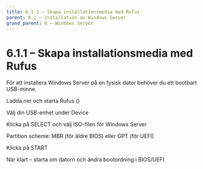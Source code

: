 ```yaml
---
title: 6.1.1 – Skapa installationsmedia med Rufus
parent: 6.1 – Installation av Windows Server
grand_parent: 6 – Windows Server
---
```

# 6.1.1 – Skapa installationsmedia med Rufus

För att installera Windows Server på en fysisk dator behöver du ett bootbart USB-minne.

Ladda ner och starta Rufus ()

Välj din USB-enhet under Device

Klicka på SELECT och välj ISO-filen för Windows Server

Partition scheme: MBR (för äldre BIOS) eller GPT (för UEFI)

Klicka på START

När klart – starta om datorn och ändra bootordning i BIOS/UEFI

